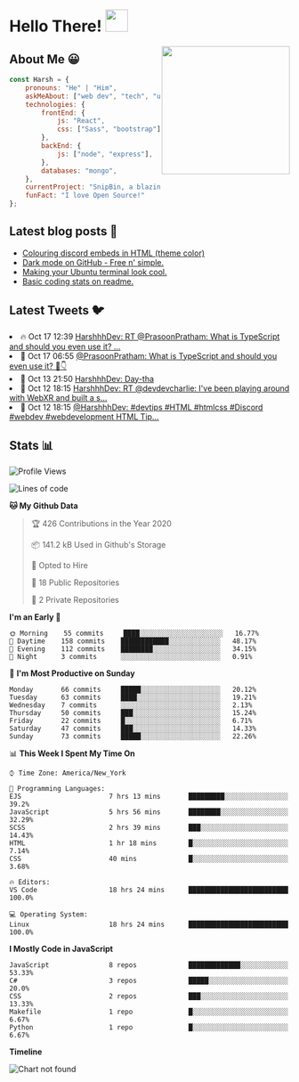 # Hello There! <img src="https://media.giphy.com/media/hvRJCLFzcasrR4ia7z/giphy.gif" width="40px"></a>

<img align='right' src="https://media.giphy.com/media/M9gbBd9nbDrOTu1Mqx/giphy.gif" width="230">


## About Me :grinning:

```javascript
const Harsh = {
    pronouns: "He" | "Him",
    askMeAbout: ["web dev", "tech", "unity"],
    technologies: {
        frontEnd: {
            js: "React",
            css: ["Sass", "bootstrap"]
        },
        backEnd: {
            js: ["node", "express"],
        },
        databases: "mongo",
    },
    currentProject: "SnipBin, a blazing fast, open source and elegant alternative to PasteBin.",
    funFact: "I love Open Source!"
};
```


## Latest blog posts :book:
<!-- BLOG-POST-LIST:START -->
- [Colouring discord embeds in HTML (theme color)](https://dev.to/harshhhdev/colouring-discord-embeds-in-html-theme-color-2kio)
- [Dark mode on GitHub - Free n' simple.](https://dev.to/harshhhdev/dark-mode-on-github-free-n-simple-562j)
- [Making your Ubuntu terminal look cool.](https://dev.to/harshhhdev/making-your-linux-terminal-look-cool-535n)
- [Basic coding stats on readme.](https://dev.to/harshhhdev/basic-coding-stats-on-readme-246c)
<!-- BLOG-POST-LIST:END -->

## Latest Tweets :bird:

<!-- LATEST-TWEETS:START -->
<li>🔥 Oct 17 12:39 <a href='https://twitter.com/HarshhhDev/status/1317445137161687041'>HarshhhDev: RT @PrasoonPratham: What is TypeScript and should you even use it?  ...</a></li>
<li>💫 Oct 17 06:55 <a href='https://twitter.com/PrasoonPratham/status/1317358466915168261'>@PrasoonPratham: What is TypeScript and should you even use it?  🧵👇</a></li>
<li>💯 Oct 13 21:50 <a href='https://twitter.com/HarshhhDev/status/1316134118300753921'>HarshhhDev: Day-tha</a></li>
<li>🚀 Oct 12 18:15 <a href='https://twitter.com/HarshhhDev/status/1315717810358759424'>HarshhhDev: RT @devdevcharlie: I've been playing around with WebXR and built a s...</a></li>
<li>💯 Oct 12 18:15 <a href='https://twitter.com/HarshhhDev/status/1315717641940676610'>@HarshhhDev: #devtips #HTML #htmlcss #Discord #webdev #webdevelopment   HTML Tip...</a></li>

<!-- LATEST-TWEETS:END -->


## Stats :bar_chart:

<!--START_SECTION:waka-->
![Profile Views](http://img.shields.io/badge/Profile%20Views-20-blue)

![Lines of code](https://img.shields.io/badge/From%20Hello%20World%20I%27ve%20Written-3.3%20million%20lines%20of%20code-blue)

**🐱 My Github Data** 

> 🏆 426 Contributions in the Year 2020
 > 
> 📦 141.2 kB Used in Github's Storage 
 > 
> 💼 Opted to Hire
 > 
> 📜 18 Public Repositories
 > 
> 🔑 2 Private Repositories 

**I'm an Early 🐤** 

```text
🌞 Morning    55 commits     ████░░░░░░░░░░░░░░░░░░░░░   16.77% 
🌆 Daytime    158 commits    ████████████░░░░░░░░░░░░░   48.17% 
🌃 Evening    112 commits    ████████░░░░░░░░░░░░░░░░░   34.15% 
🌙 Night      3 commits      ░░░░░░░░░░░░░░░░░░░░░░░░░   0.91%

```
📅 **I'm Most Productive on Sunday** 

```text
Monday       66 commits     █████░░░░░░░░░░░░░░░░░░░░   20.12% 
Tuesday      63 commits     ████░░░░░░░░░░░░░░░░░░░░░   19.21% 
Wednesday    7 commits      ░░░░░░░░░░░░░░░░░░░░░░░░░   2.13% 
Thursday     50 commits     ███░░░░░░░░░░░░░░░░░░░░░░   15.24% 
Friday       22 commits     █░░░░░░░░░░░░░░░░░░░░░░░░   6.71% 
Saturday     47 commits     ███░░░░░░░░░░░░░░░░░░░░░░   14.33% 
Sunday       73 commits     █████░░░░░░░░░░░░░░░░░░░░   22.26%

```


📊 **This Week I Spent My Time On** 

```text
⌚︎ Time Zone: America/New_York

💬 Programming Languages: 
EJS                      7 hrs 13 mins       █████████░░░░░░░░░░░░░░░░   39.2% 
JavaScript               5 hrs 56 mins       ████████░░░░░░░░░░░░░░░░░   32.29% 
SCSS                     2 hrs 39 mins       ███░░░░░░░░░░░░░░░░░░░░░░   14.43% 
HTML                     1 hr 18 mins        █░░░░░░░░░░░░░░░░░░░░░░░░   7.14% 
CSS                      40 mins             █░░░░░░░░░░░░░░░░░░░░░░░░   3.68%

🔥 Editors: 
VS Code                  18 hrs 24 mins      █████████████████████████   100.0%

💻 Operating System: 
Linux                    18 hrs 24 mins      █████████████████████████   100.0%

```

**I Mostly Code in JavaScript** 

```text
JavaScript               8 repos             █████████████░░░░░░░░░░░░   53.33% 
C#                       3 repos             █████░░░░░░░░░░░░░░░░░░░░   20.0% 
CSS                      2 repos             ███░░░░░░░░░░░░░░░░░░░░░░   13.33% 
Makefile                 1 repo              █░░░░░░░░░░░░░░░░░░░░░░░░   6.67% 
Python                   1 repo              █░░░░░░░░░░░░░░░░░░░░░░░░   6.67%

```


**Timeline**

![Chart not found](https://github.com/harshhhdev/harshhhdev/blob/master/charts/bar_graph.png) 


<!--END_SECTION:waka-->
